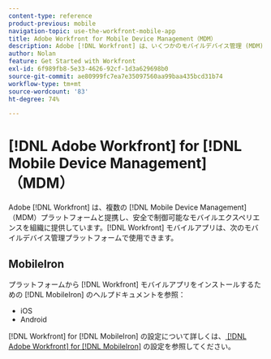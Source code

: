 ```yaml
---
content-type: reference
product-previous: mobile
navigation-topic: use-the-workfront-mobile-app
title: Adobe Workfront for Mobile Device Management（MDM）
description: Adobe [!DNL Workfront] は、いくつかのモバイルデバイス管理 (MDM) プラットフォームと提携し、組織がより安全で制御可能なモバイルエクスペリエンスを提供しています。
author: Nolan
feature: Get Started with Workfront
exl-id: 6f989fb8-5e33-4626-92cf-1d3a629698b0
source-git-commit: ae80999fc7ea7e35097560aa99baa435bcd31b74
workflow-type: tm+mt
source-wordcount: '83'
ht-degree: 74%

---
```


# [!DNL Adobe Workfront] for [!DNL Mobile Device Management]（MDM）

Adobe [!DNL Workfront] は、複数の [!DNL Mobile Device Management]（MDM）プラットフォームと提携し、安全で制御可能なモバイルエクスペリエンスを組織に提供しています。[!DNL Workfront] モバイルアプリは、次のモバイルデバイス管理プラットフォームで使用できます。

## MobileIron

プラットフォームから [!DNL Workfront] モバイルアプリをインストールするための [!DNL MobileIron] のヘルプドキュメントを参照：

* iOS
* Android

[!DNL Workfront] for [!DNL MobileIron] の設定について詳しくは、[ [!DNL Adobe Workfront]  for  [!DNL MobileIron]](../../../workfront-basics/mobile-apps/using-the-workfront-mobile-app/wf-mobileiron-configs.md) の設定を参照してください。

<!--
<h2 data-mc-conditions="QuicksilverOrClassic.Draft mode">Blackberry Dynamics</h2>
-->

<!--
<p data-mc-conditions="QuicksilverOrClassic.Draft mode">See Blackberry Dynamics' help documentation to install the Workfront mobile app from their platform:</p>
-->

<!--
<ul data-mc-conditions="QuicksilverOrClassic.Draft mode">
<li>iOS</li>
<li>Android</li>
</ul>
-->
